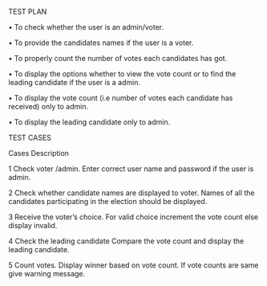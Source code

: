 TEST PLAN

•	To check whether the user is an admin/voter.

•	To provide the candidates names if the user is a voter.

•	To properly count the number of votes each candidates has got.

•	To display the options whether to view the vote count or to find the leading candidate if the user is a admin.

•	To display the vote count (i.e number of votes each candidate has received) only to admin.

•	To display the leading candidate only to admin.

TEST CASES

Cases	Description

1	                 Check voter /admin.	Enter correct user name and password if the user is admin.

2	Check whether candidate names are displayed to voter.	Names of all the candidates participating in the election should be displayed.

3	Receive the voter’s choice.	For valid choice increment the vote count else display invalid.

4	Check the leading candidate	Compare the vote count and display the leading candidate.

5	Count votes.	Display winner based on vote count. If vote counts are same give warning message.


